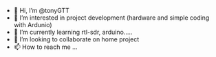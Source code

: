 - 👋 Hi, I’m @tonyGTT
- 👀 I’m interested in project development (hardware and simple coding with Ardunio)
- 🌱 I’m currently learning rtl-sdr, arduino.....
- 💞️ I’m looking to collaborate on home project
- 📫 How to reach me ...

<!---
tonyGTT/tonyGTT is a ✨ special ✨ repository because its `README.md` (this file) appears on your GitHub profile.
You can click the Preview link to take a look at your changes.
--->
